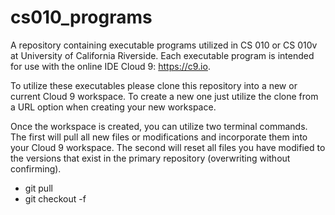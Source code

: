 cs010_programs
===================

A repository containing executable programs utilized in CS 010 or CS 010v at 
University of California Riverside. Each executable program is intended for 
use with the online IDE Cloud 9: https://c9.io.

To utilize these executables please clone this repository into a new or current
Cloud 9 workspace. To create a new one just utilize the clone from a URL option
when creating your new workspace.

Once the workspace is created, you can utilize two terminal commands. The first
will pull all new files or modifications and incorporate them into your
Cloud 9 workspace. The second will reset all files you have modified to the 
versions that exist in the primary repository (overwriting without confirming).

* git pull
* git checkout -f

